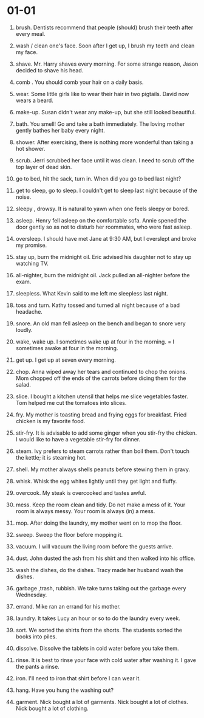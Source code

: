 # 01-01

1. brush.
Dentists recommend that people (should) brush their teeth after every meal.

2. wash / clean one's face.
Soon after I get up, I brush my teeth and clean my face.

3. shave.
Mr. Harry shaves every morning.
For some strange reason, Jason decided to shave his head.

4. comb .
You should comb your hair on a daily basis.

5. wear.
Some little girls like to wear their hair in two pigtails.
David now wears a beard.

6. make-up.
Susan didn't wear any make-up, but she still looked beautiful.

7. bath.
You smell! Go and take a bath immediately.
The loving mother gently bathes her baby every night.

8. shower.
After exercising, there is nothing more wonderful than taking a hot shower.

9. scrub.
Jerri scrubbed her face until it was clean.
I need to scrub off the top layer of dead skin.

10. go to bed, hit the sack, turn in.
When did you go to bed last night?

11. get to sleep,  go to sleep.
I couldn't get to sleep last night because of the noise.

12. sleepy , drowsy.
It is natural to yawn when one feels sleepy or bored.

13. asleep.
Henry fell asleep on the comfortable sofa.
Annie spened the door gently so as not to disturb her roommates, who were fast asleep.

14. oversleep.
I should have met Jane at 9:30 AM, but I overslept and broke my promise.

15. stay up, burn the midnight oil.
Eric advised his daughter not to stay up watching TV.

16. all-nighter, burn the midnight oil.
Jack pulled an all-nighter before the exam.

17. sleepless.
What Kevin said to me left me sleepless last night.

18. toss and turn.
Kathy tossed and turned all night because of a bad headache.

19. snore.
An old man fell asleep on the bench and began to snore very loudly.

20. wake, wake up.
I sometimes wake up at four in the morning.
= I sometimes awake at four in the morning.

21. get up.
I get up at seven every morning.

22. chop.
Anna wiped away her tears and continued to chop the onions.
Mom chopped off the ends of the carrots before dicing them for the salad.

23. slice.
I bought a kitchen utensil that helps me slice vegetables faster.
Tom helped me cut the tomatoes into slices.

24. fry.
My mother is toasting bread and frying eggs for breakfast.
Fried chicken is my favorite food.

25. stir-fry.
It is advisable to add some ginger when you stir-fry the chicken.
I would like to have a vegetable stir-fry for dinner.

26. steam.
Ivy prefers to steam carrots rather than boil them.
Don't touch the kettle; it is steaming hot.

27. shell.
My mother always shells peanuts before stewing them in gravy.

28. whisk.
Whisk the egg whites lightly until they get light and fluffy.

29. overcook.
My steak is overcooked and tastes awful.

30. mess.
Keep the room clean and tidy. Do not make a mess of it.
Your room is always messy. Your room is always (in) a mess.

31. mop.
After doing the laundry, my mother went on to mop the floor.

32. sweep.
Sweep the floor before mopping it.

33. vacuum.
I will vacuum the living room before the guests arrive.

34. dust.
John dusted the ash from his shirt and then walked into his office.

35. wash the dishes, do the dishes.
Tracy made her husband wash the dishes.

36. garbage ,trash, rubbish.
We take turns taking out the garbage every Wednesday.

37. errand.
Mike ran an errand for his mother.

38. laundry.
It takes Lucy an hour or so to do the laundry every week.

39. sort.
We sorted the shirts from the shorts.
The students sorted the books into piles.

40. dissolve.
Dissolve the tablets in cold water before you take them.

41. rinse.
It is best to rinse your face with cold water after washing it.
I gave the pants a rinse.

42. iron. 
I'll need to iron that shirt before I can wear it.

43. hang.
Have you hung the washing out?

44. garment.
Nick bought a lot of garments.
Nick bought a lot of clothes.
Nick bought a lot of clothing.



